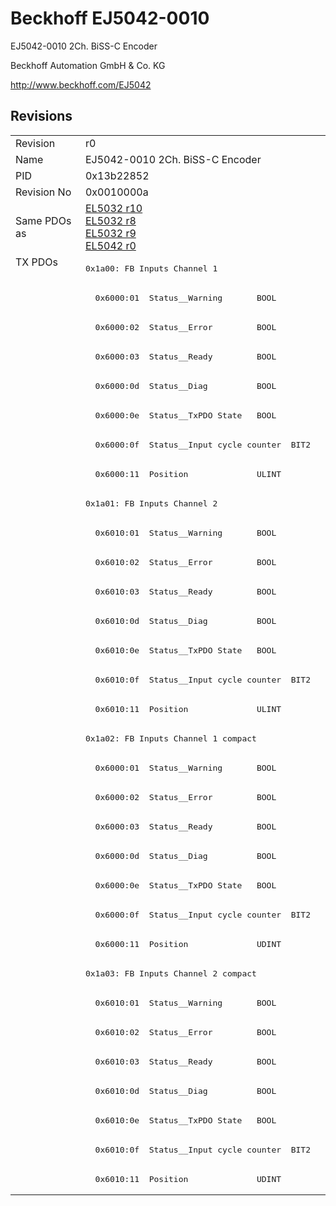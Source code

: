# Beckhoff EJ5042-0010

EJ5042-0010 2Ch. BiSS-C Encoder

Beckhoff Automation GmbH & Co. KG

http://www.beckhoff.com/EJ5042

## Revisions
<table>
<tr >
<td>Revision</td>
<td><div class="foo">r0</div></td>
</tr>
<tr >
<td>Name</td>
<td><div class="foo">EJ5042-0010 2Ch. BiSS-C Encoder</div></td>
</tr>
<tr >
<td>PID</td>
<td><div class="foo">0x13b22852</div></td>
</tr>
<tr >
<td>Revision No</td>
<td>0x0010000a</td>
</tr>
<tr >
<td>Same PDOs as</td>
<td><a href="EL5032">EL5032 r10</a><br/><a href="EL5032">EL5032 r8</a><br/><a href="EL5032">EL5032 r9</a><br/><a href="EL5042">EL5042 r0</a></td>
</tr>
<tr class="txpdo pdosection">
<td rowspan=32 valign=top>TX PDOs</td>
<td><pre>0x1a00: FB Inputs Channel 1</pre></td>
<td></td>
</tr>
<tr class="txpdo">
<td><pre>  0x6000:01  Status__Warning       BOOL</pre></td>
</tr>
<tr class="txpdo">
<td><pre>  0x6000:02  Status__Error         BOOL</pre></td>
</tr>
<tr class="txpdo">
<td><pre>  0x6000:03  Status__Ready         BOOL</pre></td>
</tr>
<tr class="txpdo">
<td><pre>  0x6000:0d  Status__Diag          BOOL</pre></td>
</tr>
<tr class="txpdo">
<td><pre>  0x6000:0e  Status__TxPDO State   BOOL</pre></td>
</tr>
<tr class="txpdo">
<td><pre>  0x6000:0f  Status__Input cycle counter  BIT2</pre></td>
</tr>
<tr class="txpdo">
<td><pre>  0x6000:11  Position              ULINT</pre></td>
</tr>
<tr class="txpdo pdosection">
<td><pre>0x1a01: FB Inputs Channel 2</pre></td>
</tr>
<tr class="txpdo">
<td><pre>  0x6010:01  Status__Warning       BOOL</pre></td>
</tr>
<tr class="txpdo">
<td><pre>  0x6010:02  Status__Error         BOOL</pre></td>
</tr>
<tr class="txpdo">
<td><pre>  0x6010:03  Status__Ready         BOOL</pre></td>
</tr>
<tr class="txpdo">
<td><pre>  0x6010:0d  Status__Diag          BOOL</pre></td>
</tr>
<tr class="txpdo">
<td><pre>  0x6010:0e  Status__TxPDO State   BOOL</pre></td>
</tr>
<tr class="txpdo">
<td><pre>  0x6010:0f  Status__Input cycle counter  BIT2</pre></td>
</tr>
<tr class="txpdo">
<td><pre>  0x6010:11  Position              ULINT</pre></td>
</tr>
<tr class="txpdo pdosection">
<td><pre>0x1a02: FB Inputs Channel 1 compact</pre></td>
</tr>
<tr class="txpdo">
<td><pre>  0x6000:01  Status__Warning       BOOL</pre></td>
</tr>
<tr class="txpdo">
<td><pre>  0x6000:02  Status__Error         BOOL</pre></td>
</tr>
<tr class="txpdo">
<td><pre>  0x6000:03  Status__Ready         BOOL</pre></td>
</tr>
<tr class="txpdo">
<td><pre>  0x6000:0d  Status__Diag          BOOL</pre></td>
</tr>
<tr class="txpdo">
<td><pre>  0x6000:0e  Status__TxPDO State   BOOL</pre></td>
</tr>
<tr class="txpdo">
<td><pre>  0x6000:0f  Status__Input cycle counter  BIT2</pre></td>
</tr>
<tr class="txpdo">
<td><pre>  0x6000:11  Position              UDINT</pre></td>
</tr>
<tr class="txpdo pdosection">
<td><pre>0x1a03: FB Inputs Channel 2 compact</pre></td>
</tr>
<tr class="txpdo">
<td><pre>  0x6010:01  Status__Warning       BOOL</pre></td>
</tr>
<tr class="txpdo">
<td><pre>  0x6010:02  Status__Error         BOOL</pre></td>
</tr>
<tr class="txpdo">
<td><pre>  0x6010:03  Status__Ready         BOOL</pre></td>
</tr>
<tr class="txpdo">
<td><pre>  0x6010:0d  Status__Diag          BOOL</pre></td>
</tr>
<tr class="txpdo">
<td><pre>  0x6010:0e  Status__TxPDO State   BOOL</pre></td>
</tr>
<tr class="txpdo">
<td><pre>  0x6010:0f  Status__Input cycle counter  BIT2</pre></td>
</tr>
<tr class="txpdo">
<td><pre>  0x6010:11  Position              UDINT</pre></td>
</tr>
</table>
